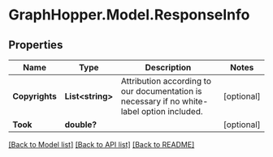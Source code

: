 # GraphHopper.Model.ResponseInfo
## Properties

Name | Type | Description | Notes
------------ | ------------- | ------------- | -------------
**Copyrights** | **List&lt;string&gt;** | Attribution according to our documentation is necessary if no white-label option included. | [optional] 
**Took** | **double?** |  | [optional] 

[[Back to Model list]](../README.md#documentation-for-models) [[Back to API list]](../README.md#documentation-for-api-endpoints) [[Back to README]](../README.md)

